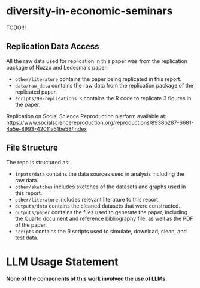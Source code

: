 # diversity-in-economic-seminars

TODO!!!

## Replication Data Access

All the raw data used for replication in this paper was from the replication package of Nuzzo and Ledesma's paper. 
-   `other/literature` contains the paper being replicated in this report.
-   `data/raw_data` contains the raw data from the replication package of the replicated paper.
-   `scripts/99-replications.R` contains the R code to replicate 3 figures in the paper.

Replication on Social Science Reproduction platform available at: https://www.socialsciencereproduction.org/reproductions/8938b287-6681-4a5e-8993-42011a51be58/index


## File Structure
The repo is structured as:

- `inputs/data` contains the data sources used in analysis including the raw data.
- `other/sketches` includes sketches of the datasets and graphs used in this report.
- `other/literature` includes relevant literature to this report.
- `outputs/data` contains the cleaned datasets that were constructed.
- `outputs/paper` contains the files used to generate the paper, including the Quarto document and reference bibliography file, as well as the PDF of the paper. 
- `scripts` contains the R scripts used to simulate, download, clean, and test data.

# LLM Usage Statement
**None of the components of this work involved the use of LLMs.**